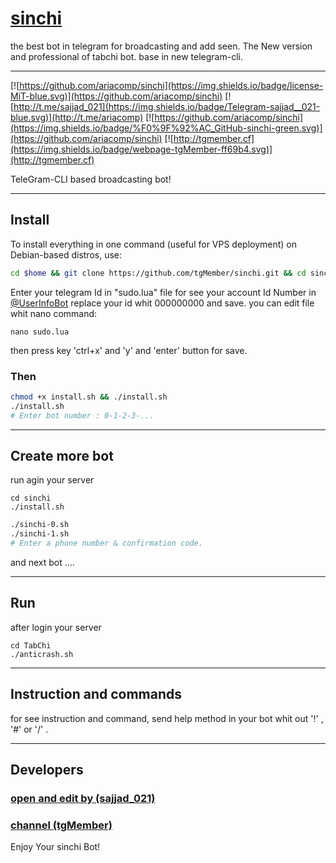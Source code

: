 # [sinchi](https://t.me/ariacomp)


the best bot in telegram for broadcasting and add seen. The New version and professional of tabchi bot. base in new telegram-cli.


***

[![https://github.com/ariacomp/sinchi](https://img.shields.io/badge/license-MiT-blue.svg)](https://github.com/ariacomp/sinchi)
[![http://t.me/sajjad_021](https://img.shields.io/badge/Telegram-sajjad__021-blue.svg)](http://t.me/ariacomp)
[![https://github.com/ariacomp/sinchi](https://img.shields.io/badge/%F0%9F%92%AC_GitHub-sinchi-green.svg)](https://github.com/ariacomp/sinchi)
[![http://tgmember.cf](https://img.shields.io/badge/webpage-tgMember-ff69b4.svg)](http://tgmember.cf)



TeleGram-CLI based broadcasting bot!

****

## Install
To install everything in one command (useful for VPS deployment) on Debian-based distros, use:
```sh
cd $home && git clone https://github.com/tgMember/sinchi.git && cd sinchi 
```

Enter your telegram Id in "sudo.lua" file
for see your account Id Number in [@UserInfoBot](https://t.me/userinfobot)
replace your id whit 000000000 and save.
you can edit file whit nano command:
```
nano sudo.lua
```
then
press key 'ctrl+x' and 'y' and 'enter' button for save.

### Then

```sh
chmod +x install.sh && ./install.sh
./install.sh
# Enter bot number : 0-1-2-3-...
```

***

## Create more bot
run agin your server

```
cd sinchi
./install.sh
```

```sh
./sinchi-0.sh
./sinchi-1.sh
# Enter a phone number & confirmation code.
```
and next bot ....

***

## Run
after login your server

```
cd TabChi
./anticrash.sh
```

***

## Instruction and commands 

for see instruction and command, send help method in your bot whit out '!' , '#' or '/' .

***

## Developers

### [open and edit by (sajjad_021)](https://t.me/sajjad_021)
### [channel (tgMember)](https://t.me/tgMember)

Enjoy Your sinchi Bot!
